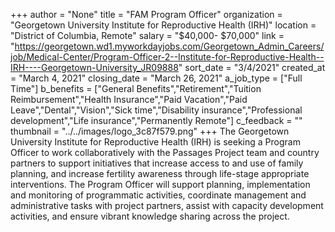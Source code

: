 +++
author = "None"
title = "FAM Program Officer"
organization = "Georgetown University Institute for Reproductive Health (IRH)"
location = "District of Columbia, Remote"
salary = "$40,000- $70,000"
link = "https://georgetown.wd1.myworkdayjobs.com/Georgetown_Admin_Careers/job/Medical-Center/Program-Officer-2--Institute-for-Reproductive-Health--IRH----Georgetown-University_JR09888"
sort_date = "3/4/2021"
created_at = "March 4, 2021"
closing_date = "March 26, 2021"
a_job_type = ["Full Time"]
b_benefits = ["General Benefits","Retirement","Tuition Reimbursement","Health Insurance","Paid Vacation","Paid Leave","Dental","Vision","Sick time","Disability insurance","Professional development","Life insurance","Permanently Remote"]
c_feedback = ""
thumbnail = "../../images/logo_3c87f579.png"
+++
The Georgetown University Institute for Reproductive Health (IRH) is seeking a Program Officer to work collaboratively with the Passages Project team and country partners to support initiatives that increase access to and use of family planning, and increase fertility awareness through life-stage appropriate interventions. The Program Officer will support planning, implementation and monitoring of programmatic activities, coordinate management and administrative tasks with project partners, assist with capacity development activities, and ensure vibrant knowledge sharing across the project.  